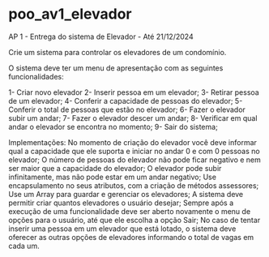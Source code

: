 # poo_av1_elevador

AP 1 - Entrega do sistema de Elevador - Até 21/12/2024

Crie um sistema para controlar os elevadores de um condomínio. 

O sistema deve ter um menu de apresentação com as seguintes funcionalidades:

1- Criar novo elevador
2- Inserir pessoa em um elevador;
3- Retirar pessoa de um elevador;
4- Conferir a capacidade de pessoas do elevador;
5- Conferir o total de pessoas que estão no elevador;
6- Fazer o elevador subir um andar;
7- Fazer o elevador descer um andar;
8- Verificar em qual andar o elevador se encontra no momento;
9- Sair do sistema; 

Implementações:
No momento de criação do elevador você deve informar qual a capacidade que ele suporta e iniciar no andar 0 e com 0 pessoas no elevador;
O número de pessoas do elevador não pode ficar negativo e nem ser maior que a capacidade do elevador;
O elevador pode subir infinitamente, mas não pode estar em um andar negativo;
Use encapsulamento no seus atributos, com a criação de métodos assessores;
Use um Array para guardar e gerenciar os elevadores;
A sistema deve permitir criar quantos elevadores o usuário desejar;
Sempre após a execução de uma funcionalidade deve ser aberto novamente o menu de opções para o usuário, até que ele escolha a opção Sair;
No caso de tentar inserir uma pessoa em um elevador que está lotado, o sistema deve oferecer as outras opções de elevadores informando o total de vagas em cada um.
